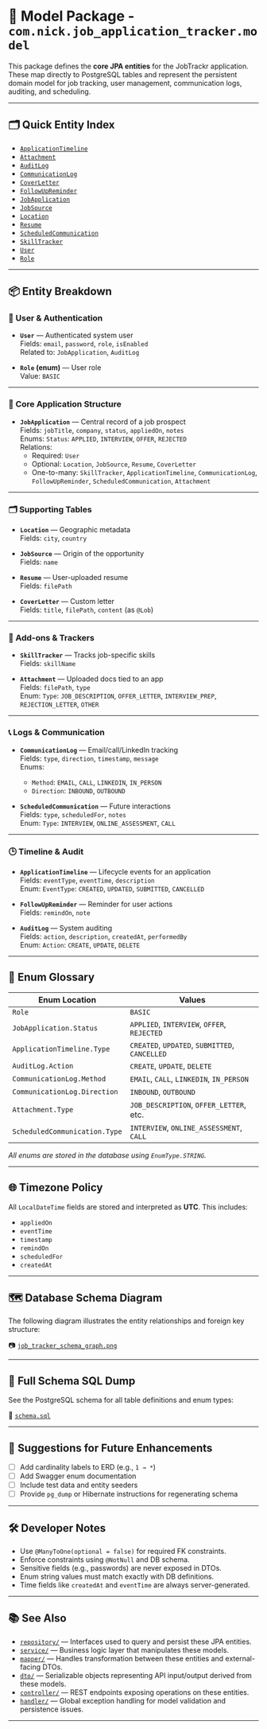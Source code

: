 # 🧬 Model Package - `com.nick.job_application_tracker.model`

This package defines the **core JPA entities** for the JobTrackr application. These map directly to PostgreSQL tables and represent the persistent domain model for job tracking, user management, communication logs, auditing, and scheduling.

---

## 🗂 Quick Entity Index

- [`ApplicationTimeline`](./ApplicationTimeline.java)
- [`Attachment`](./Attachment.java)
- [`AuditLog`](./AuditLog.java)
- [`CommunicationLog`](./CommunicationLog.java)
- [`CoverLetter`](./CoverLetter.java)
- [`FollowUpReminder`](./FollowUpReminder.java)
- [`JobApplication`](./JobApplication.java)
- [`JobSource`](./JobSource.java)
- [`Location`](./Location.java)
- [`Resume`](./Resume.java)
- [`ScheduledCommunication`](./ScheduledCommunication.java)
- [`SkillTracker`](./SkillTracker.java)
- [`User`](./User.java)
- [`Role`](./Role.java)

---

## 📦 Entity Breakdown

### 🔐 User & Authentication

- **`User`** — Authenticated system user  
  Fields: `email`, `password`, `role`, `isEnabled`  
  Related to: `JobApplication`, `AuditLog`

- **`Role` (enum)** — User role  
  Value: `BASIC`

---

### 💼 Core Application Structure

- **`JobApplication`** — Central record of a job prospect  
  Fields: `jobTitle`, `company`, `status`, `appliedOn`, `notes`  
  Enums: `Status`: `APPLIED`, `INTERVIEW`, `OFFER`, `REJECTED`  
  Relations:
  - Required: `User`
  - Optional: `Location`, `JobSource`, `Resume`, `CoverLetter`
  - One-to-many: `SkillTracker`, `ApplicationTimeline`, `CommunicationLog`, `FollowUpReminder`, `ScheduledCommunication`, `Attachment`

---

### 🗂 Supporting Tables

- **`Location`** — Geographic metadata  
  Fields: `city`, `country`

- **`JobSource`** — Origin of the opportunity  
  Fields: `name`

- **`Resume`** — User-uploaded resume  
  Fields: `filePath`

- **`CoverLetter`** — Custom letter  
  Fields: `title`, `filePath`, `content` (as `@Lob`)

---

### 📎 Add-ons & Trackers

- **`SkillTracker`** — Tracks job-specific skills  
  Fields: `skillName`

- **`Attachment`** — Uploaded docs tied to an app  
  Fields: `filePath`, `type`  
  Enum: `Type`: `JOB_DESCRIPTION`, `OFFER_LETTER`, `INTERVIEW_PREP`, `REJECTION_LETTER`, `OTHER`

---

### 📞 Logs & Communication

- **`CommunicationLog`** — Email/call/LinkedIn tracking  
  Fields: `type`, `direction`, `timestamp`, `message`  
  Enums:
  - `Method`: `EMAIL`, `CALL`, `LINKEDIN`, `IN_PERSON`
  - `Direction`: `INBOUND`, `OUTBOUND`

- **`ScheduledCommunication`** — Future interactions  
  Fields: `type`, `scheduledFor`, `notes`  
  Enum: `Type`: `INTERVIEW`, `ONLINE_ASSESSMENT`, `CALL`

---

### 🕒 Timeline & Audit

- **`ApplicationTimeline`** — Lifecycle events for an application  
  Fields: `eventType`, `eventTime`, `description`  
  Enum: `EventType`: `CREATED`, `UPDATED`, `SUBMITTED`, `CANCELLED`

- **`FollowUpReminder`** — Reminder for user actions  
  Fields: `remindOn`, `note`

- **`AuditLog`** — System auditing  
  Fields: `action`, `description`, `createdAt`, `performedBy`  
  Enum: `Action`: `CREATE`, `UPDATE`, `DELETE`

---

## 🧠 Enum Glossary

| Enum Location                 | Values                                              |
|------------------------------|-----------------------------------------------------|
| `Role`                       | `BASIC`                                             |
| `JobApplication.Status`      | `APPLIED`, `INTERVIEW`, `OFFER`, `REJECTED`         |
| `ApplicationTimeline.Type`   | `CREATED`, `UPDATED`, `SUBMITTED`, `CANCELLED`      |
| `AuditLog.Action`            | `CREATE`, `UPDATE`, `DELETE`                        |
| `CommunicationLog.Method`    | `EMAIL`, `CALL`, `LINKEDIN`, `IN_PERSON`            |
| `CommunicationLog.Direction` | `INBOUND`, `OUTBOUND`                               |
| `Attachment.Type`            | `JOB_DESCRIPTION`, `OFFER_LETTER`, etc.             |
| `ScheduledCommunication.Type`| `INTERVIEW`, `ONLINE_ASSESSMENT`, `CALL`            |

_All enums are stored in the database using `EnumType.STRING`._

---

## 🌐 Timezone Policy

All `LocalDateTime` fields are stored and interpreted as **UTC**. This includes:
- `appliedOn`
- `eventTime`
- `timestamp`
- `remindOn`
- `scheduledFor`
- `createdAt`

---

## 🗺️ Database Schema Diagram

The following diagram illustrates the entity relationships and foreign key structure:

📷 [`job_tracker_schema_graph.png`](./job_tracker_schema_graph.png)

---

## 📄 Full Schema SQL Dump

See the PostgreSQL schema for all table definitions and enum types:

📄 [`schema.sql`](./schema.sql)

---

## 🧠 Suggestions for Future Enhancements

- [ ] Add cardinality labels to ERD (e.g., `1 → *`)
- [ ] Add Swagger enum documentation
- [ ] Include test data and entity seeders
- [ ] Provide `pg_dump` or Hibernate instructions for regenerating schema

---

## 🛠 Developer Notes

- Use `@ManyToOne(optional = false)` for required FK constraints.
- Enforce constraints using `@NotNull` and DB schema.
- Sensitive fields (e.g., passwords) are never exposed in DTOs.
- Enum string values must match exactly with DB definitions.
- Time fields like `createdAt` and `eventTime` are always server-generated.

--- 

## 📚 See Also

- [`repository/`](../repository/README.md) — Interfaces used to query and persist these JPA entities.
- [`service/`](../service/README.md) — Business logic layer that manipulates these models.
- [`mapper/`](../mapper/README.md) — Handles transformation between these entities and external-facing DTOs.
- [`dto/`](../dto/README.md) — Serializable objects representing API input/output derived from these models.
- [`controller/`](../controller/README.md) — REST endpoints exposing operations on these entities.
- [`handler/`](../handler/README.md) — Global exception handling for model validation and persistence issues.

--- 

